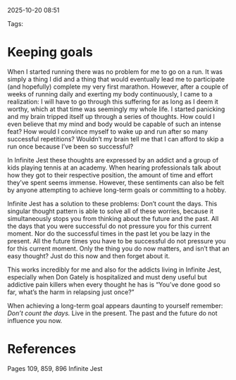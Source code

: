 2025-10-20 08:51

Tags:
# Keeping goals
When I started running there was no problem for me to go on a run. It was simply a thing I did and a thing that would eventually lead me to participate (and hopefully) complete my very first marathon. However, after a couple of weeks of running daily and exerting my body continuously, I came to a realization: I will have to go through this suffering for as long as I deem it worthy, which at that time was seemingly my whole life. I started panicking and my brain tripped itself up through a series of thoughts. How could I even believe that my mind and body would be capable of such an intense feat? How would I convince myself to wake up and run after so many successful repetitions? Wouldn’t my brain tell me that I can afford to skip a run once because I’ve been so successful?

In Infinite Jest these thoughts are expressed by an addict and a group of kids playing tennis at an academy. When hearing professionals talk about how they got to their respective position, the amount of time and effort they’ve spent seems immense. However, these sentiments can also be felt by anyone attempting to achieve long-term goals or committing to a hobby. 

Infinite Jest has a solution to these problems: Don’t count the days. This singular thought pattern is able to solve all of these worries, because it simultaneously stops you from thinking about the future and the past. All the days that you were successful do not pressure you for this current moment. Nor do the successful times in the past let you be lazy in the present. All the future times you have to be successful do not pressure you for this current moment. Only the thing you do now matters, and isn’t that an easy thought? Just do this now and then forget about it. 

This works incredibly for me and also for the addicts living in Infinite Jest, especially when Don Gately is hospitalized and must deny useful but addictive pain killers when every thought he has is “You’ve done good so far, what’s the harm in relapsing just once?”

When achieving a long-term goal appears daunting to yourself remember: *Don’t count the days.* Live in the present. The past and the future do not influence you now.
# References
Pages 109, 859, 896 Infinite Jest